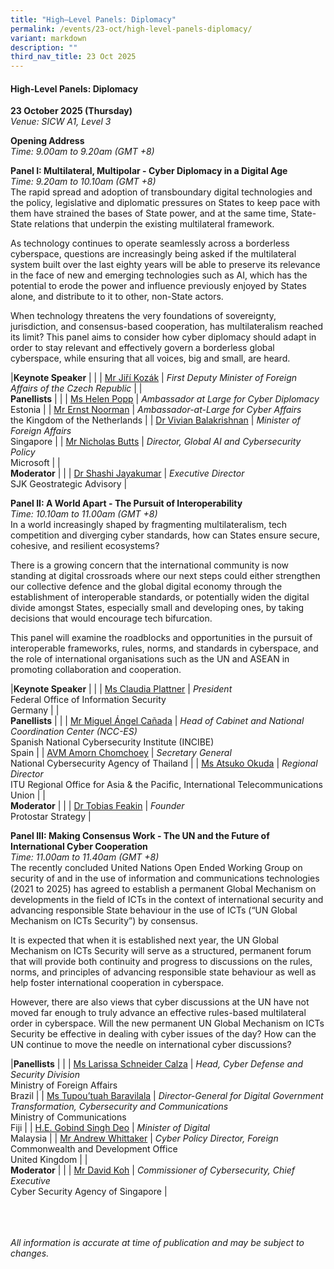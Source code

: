 ```yaml
---
title: "High–Level Panels: Diplomacy"
permalink: /events/23-oct/high-level-panels-diplomacy/
variant: markdown
description: ""
third_nav_title: 23 Oct 2025
---
```

#### **High-Level Panels: Diplomacy**

**23 October 2025 (Thursday)**  
*Venue: SICW A1, Level 3*

**Opening Address**
<br>*Time: 9.00am to 9.20am (GMT +8)*

**Panel I: Multilateral, Multipolar - Cyber Diplomacy in a Digital Age**
<br>*Time: 9.20am to 10.10am (GMT +8)*
<br>The rapid spread and adoption of transboundary digital technologies and the policy, legislative and diplomatic pressures on States to keep pace with them have strained the bases of State power, and at the same time, State-State relations that underpin the existing multilateral framework.

As technology continues to operate seamlessly across a borderless cyberspace, questions are increasingly being asked if the multilateral system built over the last eighty years will be able to preserve its relevance in the face of new and emerging technologies such as AI, which has the potential to erode the power and influence previously enjoyed by States alone, and distribute to it to other, non-State actors.

When technology threatens the very foundations of sovereignty, jurisdiction, and consensus-based cooperation, has multilateralism reached its limit? This panel aims to consider how cyber diplomacy should adapt in order to stay relevant and effectively govern a borderless global cyberspace, while ensuring that all voices, big and small, are heard.

|**Keynote Speaker**          |                                                              |
| [Mr Jiří Kozák](/speakers/mr-jiri-kozak/)  | *First Deputy Minister of Foreign Affairs of the Czech Republic*      |
|<br>**Panellists**          |                                                              |
| [Ms Helen Popp](/speakers/ms-helen-popp/)  | *Ambassador at Large for Cyber Diplomacy* <br>Estonia      |
| [Mr Ernst Noorman](/speakers/mr-ernst-noorman/)  | *Ambassador-at-Large for Cyber Affairs*<br>the Kingdom of the Netherlands      |
| [Dr Vivian Balakrishnan](/speakers/dr-vivian-balakrishnan/)  | *Minister of Foreign Affairs*<br>Singapore      |
| [Mr Nicholas Butts](/speakers/mr-nicholas-butts/)  | *Director, Global AI and Cybersecurity Policy* <br>Microsoft      |
|<br>**Moderator**          |                                                              |
| [Dr Shashi Jayakumar](/speakers/dr-shashi-jayakumar/)  | *Executive Director* <br>SJK Geostrategic Advisory      |

**Panel II: A World Apart - The Pursuit of Interoperability**
<br>*Time: 10.10am to 11.00am (GMT +8)*
<br>In a world increasingly shaped by fragmenting multilateralism, tech competition and diverging cyber standards, how can States ensure secure, cohesive, and resilient ecosystems?

There is a growing concern that the international community is now standing at digital crossroads where our next steps could either strengthen our collective defence and the global digital economy through the establishment of interoperable standards, or potentially widen the digital divide amongst States, especially small and developing ones, by taking decisions that would encourage tech bifurcation.

This panel will examine the roadblocks and opportunities in the pursuit of interoperable frameworks, rules, norms, and standards in cyberspace, and the role of international organisations such as the UN and ASEAN in promoting collaboration and cooperation.

|**Keynote Speaker**          |                                                              |
| [Ms Claudia Plattner](/speakers/ms-claudia-plattner/)  | *President*<br>Federal Office of Information Security<br>Germany      |
|<br>**Panellists**          |                                                              |
| [Mr Miguel Ángel Cañada](/speakers/mr-miguel-angel-canada/)  | *Head of Cabinet and National Coordination Center (NCC-ES)*<br>Spanish National Cybersecurity Institute (INCIBE)<br>Spain      |
| [AVM Amorn Chomchoey](/speakers/avm-amorn-chomchoey/)  | *Secretary General*<br>National Cybersecurity Agency of Thailand      |
| [Ms Atsuko Okuda](/speakers/ms-atsuko-okuda/)  | *Regional Director*<br>ITU Regional Office for Asia &amp; the Pacific, International Telecommunications Union      |
|<br>**Moderator**          |                                                              |
| [Dr Tobias Feakin](/speakers/dr-tobias-feakin/)  | *Founder* <br>Protostar Strategy      |

**Panel III: Making Consensus Work - The UN and the Future of International Cyber Cooperation**
<br>*Time: 11.00am to 11.40am (GMT +8)*
<br>The recently concluded United Nations Open Ended Working Group on security of and in the use of information and communications technologies (2021 to 2025) has agreed to establish a permanent Global Mechanism on developments in the field of ICTs in the context of international security and advancing responsible State behaviour in the use of ICTs (“UN Global Mechanism on ICTs Security”) by consensus.

It is expected that when it is established next year,  the UN Global Mechanism on ICTs Security will serve as a structured, permanent forum that will provide both continuity and progress to discussions on the rules, norms, and principles of advancing responsible state behaviour as well as help foster international cooperation in cyberspace.

However, there are also views that cyber discussions at the UN have not moved far enough to truly advance an effective rules-based multilateral order in cyberspace. Will the new permanent UN Global Mechanism on ICTs Security be effective in dealing with cyber issues of the day? How can the UN continue to move the needle on international cyber discussions?

|**Panellists**          |                                                              |
| [Ms Larissa Schneider Calza](/speakers/ms-larissa-schneider-calza/)  | *Head, Cyber Defense and Security Division*<br>Ministry of Foreign Affairs<br>Brazil      |
| [Ms Tupou’tuah Baravilala](/speakers/ms-tupou-tuah-baravilala/)  | *Director-General for Digital Government Transformation, Cybersecurity and Communications*<br>Ministry of Communications<br>Fiji      |
| [H.E. Gobind Singh Deo](/speakers/he-gobind-singh-deo/)  | *Minister of Digital*<br>Malaysia      |
| [Mr Andrew Whittaker](/speakers/mr-andrew-whittaker/)  | *Cyber Policy Director, Foreign*<br>Commonwealth and Development Office<br>United Kingdom      |
|<br>**Moderator**          |                                                              |
| [Mr David Koh](/speakers/mr-david-koh/)  | *Commissioner of Cybersecurity, Chief Executive*<br>Cyber Security Agency of Singapore      |

<br><br><br>
*All information is accurate at time of publication and may be subject to changes.*